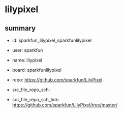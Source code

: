 # lilypixel
 
## summary 
* id: sparkfun_lilypixel_sparkfunlilypixel
* user: sparkfun
* name: lilypixel
* board: sparkfunlilypixel
* repo: https://github.com/sparkfun/LilyPixel



* src_file_repo_sch: 
* src_file_repo_sch_link: https://github.com/sparkfun/LilyPixel/tree/master/






